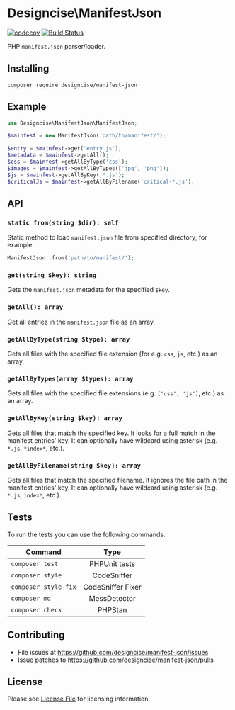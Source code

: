 # Designcise\ManifestJson

[![codecov](https://codecov.io/gh/designcise/manifest-json/branch/master/graph/badge.svg?token=XUM5LZlXOz)](https://codecov.io/gh/designcise/manifest-json)
[![Build Status](https://travis-ci.com/designcise/manifest-json.svg?branch=master)](https://travis-ci.com/designcise/manifest-json)

PHP `manifest.json` parser/loader.

## Installing

```shell
composer require designcise/manifest-json
```

## Example

```php
use Designcise\ManifestJson\ManifestJson;

$mainfest = new ManifestJson('path/to/manifest/');

$entry = $mainfest->get('entry.js');
$metadata = $mainfest->getAll();
$css = $mainfest->getAllByType('css');
$images = $mainfest->getAllByTypes(['jpg', 'png']);
$js = $mainfest->getAllByKey('*.js');
$criticalJs = $mainfest->getAllByFilename('critical-*.js');
```

## API

### `static from(string $dir): self`

Static method to load `manifest.json` file from specified directory; for example:

```php
ManifestJson::from('path/to/manifest/');
```

### `get(string $key): string`

Gets the `manifest.json` metadata for the specified `$key`.

### `getAll(): array`

Get all entries in the `manifest.json` file as an array.

### `getAllByType(string $type): array`

Gets all files with the specified file extension (for e.g. `css`, `js`, etc.) as an array.

### `getAllByTypes(array $types): array`

Gets all files with the specified file extensions (e.g. `['css', 'js']`, etc.) as an array.

### `getAllByKey(string $key): array`

Gets all files that match the specified key. It looks for a full match in the manifest entries' key. It can optionally have wildcard using asterisk (e.g. `*.js`, `*index*`, etc.).

### `getAllByFilename(string $key): array`

Gets all files that match the specified filename. It ignores the file path in the manifest entries' key. It can optionally have wildcard using asterisk (e.g. `*.js`, `index*`, etc.).

## Tests

To run the tests you can use the following commands:

| Command             | Type             |
| ------------------- |:----------------:|
| `composer test`     | PHPUnit tests    |
| `composer style`    | CodeSniffer      |
| `composer style-fix`| CodeSniffer Fixer|
| `composer md`       | MessDetector     |
| `composer check`    | PHPStan          |

## Contributing

* File issues at https://github.com/designcise/manifest-json/issues
* Issue patches to https://github.com/designcise/manifest-json/pulls

## License

Please see [License File](LICENSE.md) for licensing information.